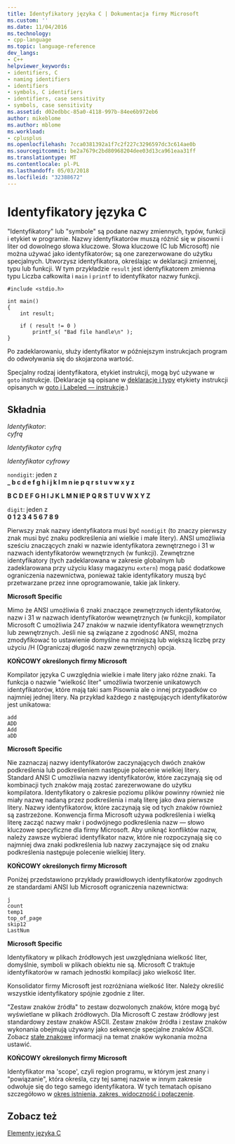 ```yaml
---
title: Identyfikatory języka C | Dokumentacja firmy Microsoft
ms.custom: ''
ms.date: 11/04/2016
ms.technology:
- cpp-language
ms.topic: language-reference
dev_langs:
- C++
helpviewer_keywords:
- identifiers, C
- naming identifiers
- identifiers
- symbols, C identifiers
- identifiers, case sensitivity
- symbols, case sensitivity
ms.assetid: d02edbbc-85a0-4118-997b-84ee6b972eb6
author: mikeblome
ms.author: mblome
ms.workload:
- cplusplus
ms.openlocfilehash: 7cca0381392a1f7c2f227c3296597dc3c614ae0b
ms.sourcegitcommit: be2a7679c2bd80968204dee03d13ca961eaa31ff
ms.translationtype: MT
ms.contentlocale: pl-PL
ms.lasthandoff: 05/03/2018
ms.locfileid: "32388672"
---
```

# <a name="c-identifiers"></a>Identyfikatory języka C
"Identyfikatory" lub "symbole" są podane nazwy zmiennych, typów, funkcji i etykiet w programie. Nazwy identyfikatorów muszą różnić się w pisowni i liter od dowolnego słowa kluczowe. Słowa kluczowe (C lub Microsoft) nie można używać jako identyfikatorów; są one zarezerwowane do użytku specjalnych. Utworzysz identyfikatora, określając w deklaracji zmiennej, typu lub funkcji. W tym przykładzie `result` jest identyfikatorem zmienna typu Liczba całkowita i `main` i `printf` to identyfikator nazwy funkcji.  
  
```  
#include <stdio.h>  
  
int main()  
{  
    int result;  
  
    if ( result != 0 )  
        printf_s( "Bad file handle\n" );  
}  
```  
  
 Po zadeklarowaniu, służy identyfikator w późniejszym instrukcjach program do odwoływania się do skojarzona wartość.  
  
 Specjalny rodzaj identyfikatora, etykiet instrukcji, mogą być używane w `goto` instrukcje. (Deklaracje są opisane w [deklaracje i typy](../c-language/declarations-and-types.md) etykiety instrukcji opisanych w [goto i Labeled — instrukcje](../c-language/goto-and-labeled-statements-c.md).)  
  
## <a name="syntax"></a>Składnia  
 *Identyfikator*:  
 *cyfrą*  
  
 *Identyfikator cyfrą*  
  
 *Identyfikator cyfrowy*  
  
 `nondigit`: jeden z  
 **_ b c d e f g h i j k l m n ie p q r s t u v w x y z**  
  
 **B C D E F G H I J K L M N IE P Q R S T U V W X Y Z**  
  
 `digit`: jeden z  
 **0 1 2 3 4 5 6 7 8 9**  
  
 Pierwszy znak nazwy identyfikatora musi być `nondigit` (to znaczy pierwszy znak musi być znaku podkreślenia ani wielkie i małe litery). ANSI umożliwia sześciu znaczących znaki w nazwie identyfikatora zewnętrznego i 31 w nazwach identyfikatorów wewnętrznych (w funkcji). Zewnętrzne identyfikatory (tych zadeklarowana w zakresie globalnym lub zadeklarowana przy użyciu klasy magazynu `extern`) mogą paść dodatkowe ograniczenia nazewnictwa, ponieważ takie identyfikatory muszą być przetwarzane przez inne oprogramowanie, takie jak linkery.  
  
 **Microsoft Specific**  
  
 Mimo że ANSI umożliwia 6 znaki znaczące zewnętrznych identyfikatorów, nazw i 31 w nazwach identyfikatorów wewnętrznych (w funkcji), kompilator Microsoft C umożliwia 247 znaków w nazwie identyfikatora wewnętrznych lub zewnętrznych. Jeśli nie są związane z zgodność ANSI, można zmodyfikować to ustawienie domyślne na mniejszą lub większą liczbę przy użyciu /H (Ograniczaj długość nazw zewnętrznych) opcja.  
  
 **KOŃCOWY określonych firmy Microsoft**  
  
 Kompilator języka C uwzględnia wielkie i małe litery jako różne znaki. Ta funkcja o nazwie "wielkość liter" umożliwia tworzenie unikatowych identyfikatorów, które mają taki sam Pisownia ale o innej przypadków co najmniej jednej litery. Na przykład każdego z następujących identyfikatorów jest unikatowa:  
  
```  
add  
ADD  
Add  
aDD  
```  
  
 **Microsoft Specific**  
  
 Nie zaznaczaj nazwy identyfikatorów zaczynających dwóch znaków podkreślenia lub podkreśleniem następuje polecenie wielkiej litery. Standard ANSI C umożliwia nazwy identyfikatorów, które zaczynają się od kombinacji tych znaków mają zostać zarezerwowane do użytku kompilatora. Identyfikatory o zakresie poziomu plików powinny również nie miały nazwę nadaną przez podkreślenia i małą literę jako dwa pierwsze litery. Nazwy identyfikatorów, które zaczynają się od tych znaków również są zastrzeżone. Konwencja firma Microsoft używa podkreślenia i wielką literę zacząć nazwy makr i podwójnego podkreślenia nazw — słowo kluczowe specyficzne dla firmy Microsoft. Aby uniknąć konfliktów nazw, należy zawsze wybierać identyfikator nazw, które nie rozpoczynają się co najmniej dwa znaki podkreślenia lub nazwy zaczynające się od znaku podkreślenia następuje polecenie wielkiej litery.  
  
 **KOŃCOWY określonych firmy Microsoft**  
  
 Poniżej przedstawiono przykłady prawidłowych identyfikatorów zgodnych ze standardami ANSI lub Microsoft ograniczenia nazewnictwa:  
  
```  
j  
count  
temp1  
top_of_page  
skip12  
LastNum  
```  
  
 **Microsoft Specific**  
  
 Identyfikatory w plikach źródłowych jest uwzględniana wielkość liter, domyślnie, symboli w plikach obiektu nie są. Microsoft C traktuje identyfikatorów w ramach jednostki kompilacji jako wielkość liter.  
  
 Konsolidator firmy Microsoft jest rozróżniana wielkość liter. Należy określić wszystkie identyfikatory spójnie zgodnie z liter.  
  
 "Zestaw znaków źródła" to zestaw dozwolonych znaków, które mogą być wyświetlane w plikach źródłowych. Dla Microsoft C zestaw źródłowy jest standardowy zestaw znaków ASCII. Zestaw znaków źródła i zestaw znaków wykonania obejmują używany jako sekwencje specjalne znaków ASCII. Zobacz [stałe znakowe](../c-language/c-character-constants.md) informacji na temat znaków wykonania można ustawić.  
  
 **KOŃCOWY określonych firmy Microsoft**  
  
 Identyfikator ma 'scope', czyli region programu, w którym jest znany i "powiązanie", która określa, czy tej samej nazwie w innym zakresie odwołuje się do tego samego identyfikatora. W tych tematach opisano szczegółowo w [okres istnienia, zakres, widoczność i połączenie](../c-language/lifetime-scope-visibility-and-linkage.md).  
  
## <a name="see-also"></a>Zobacz też  
 [Elementy języka C](../c-language/elements-of-c.md)